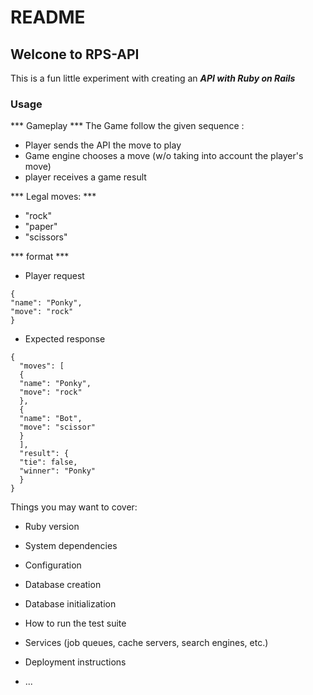 # README
## Welcone to RPS-API
This is a fun little experiment with creating an ***API with Ruby on Rails***

### Usage
***  Gameplay ***
The Game follow the given sequence : 
- Player sends the API the move to play
- Game engine chooses a move (w/o taking into account the player's move)
- player receives a game result

*** Legal moves: ***
- "rock"
- "paper"
- "scissors"

*** format ***
- Player request 
```
{
"name": "Ponky",
"move": "rock"
}
```
- Expected response
```
{
  "moves": [
  {
  "name": "Ponky",
  "move": "rock"
  },
  {
  "name": "Bot",
  "move": "scissor"
  }
  ],
  "result": {
  "tie": false,
  "winner": "Ponky"
  }
}
```

Things you may want to cover:

* Ruby version

* System dependencies

* Configuration

* Database creation

* Database initialization

* How to run the test suite

* Services (job queues, cache servers, search engines, etc.)

* Deployment instructions

* ...
